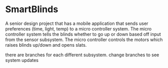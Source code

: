 # SmartBlinds
A senior design project that has a mobile application that sends user preferences (time, light, temp) to a micro controller system. The micro controller system tells the blinds whether to go up or down based off input from the sensor subsystem. The micro controller controls the motors which raises blinds up/down and opens slats.

there are branches for each different subsystem. change branches to see system updates
